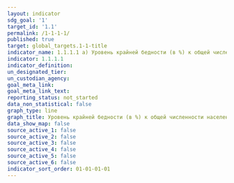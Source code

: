 ```yaml
---
layout: indicator
sdg_goal: '1'
target_id: '1.1'
permalink: /1-1-1-1/
published: true
target: global_targets.1-1-title
indicator_name: 1.1.1.1 a) Уровень крайней бедности (в %) к общей численности населения
indicator: 1.1.1.1
indicator_definition: 
un_designated_tier: 
un_custodian_agency: 
goal_meta_link:
goal_meta_link_text: 
reporting_status: not_started
data_non_statistical: false
graph_type: line
graph_title: Уровень крайней бедности (в %) к общей численности населения
data_show_map: false
source_active_1: false
source_active_2: false
source_active_3: false
source_active_4: false
source_active_5: false
source_active_6: false
indicator_sort_order: 01-01-01-01
---
```


